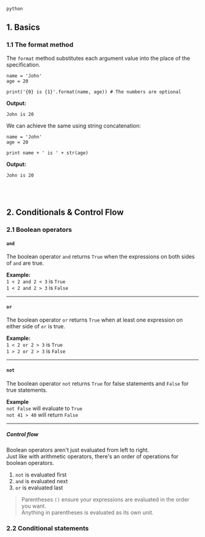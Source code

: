`python`

## 1. Basics
### 1.1 The format method  

The `format` method substitutes each argument value into the place of the specification.

    name = 'John'
    age = 20

    print('{0} is {1}'.format(name, age)) # The numbers are optional

 **Output:**

    John is 20



We can achieve the same using string concatenation:

    name = 'John'
    age = 20

    print name + ' is ' + str(age)

 **Output:**

    John is 20


<br>
<br>

## 2. Conditionals & Control Flow

### 2.1 Boolean operators

#### `and`
The boolean operator `and` returns `True` when
the expressions on both sides of `and` are true.


**Example:**  
`1 < 2 and 2 < 3`  is `True`  
`1 < 2 and 2 > 3`  is `False`

---

#### `or`
The boolean operator `or` returns `True` when
at least one expression on either side of `or` is true.

**Example:**  
`1 < 2 or 2 > 3` is `True`  
`1 > 2 or 2 > 3` is `False`

---

#### `not`
The boolean operator `not` returns `True` for
false statements and `False` for true statements.

**Example**  
`not False` will evaluate to `True`  
`not 41 > 40` will return `False`

---

##### Control flow  
Boolean operators aren't just evaluated from left to right.  
Just like with arithmetic operators, there's an order of operations
for boolean operators.  
1. `not` is evaluated first  
2. `and` is evaluated next  
3. `or` is evaluated last

>Parentheses `()` ensure your expressions are evaluated in the order you want.  
Anything in parentheses is evaluated as its own unit.



### 2.2 Conditional statements
